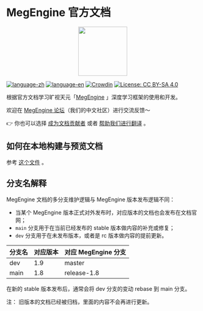 # MegEngine 官方文档

<p align="center">
  <img height="128" src="./source/_static/logo/megengine.png">
</p>

[![language-zh](https://img.shields.io/badge/language-zh-brightgreen)](https://megengine.org.cn/doc/stable/zh/) [![language-en](https://img.shields.io/badge/language-en-brightgreen)](https://megengine.org.cn/doc/stable/en/) [![Crowdin](https://badges.crowdin.net/megengine/localized.svg)](https://crowdin.com/project/megengine) [![License: CC BY-SA 4.0](https://img.shields.io/badge/License-CC%20BY--SA%204.0-lightgrey.svg)](https://creativecommons.org/licenses/by-sa/4.0/)

根据官方文档学习旷视天元「[MegEngine](https://github.com/MegEngine/MegEngine) 」深度学习框架的使用和开发。

欢迎在 [MegEngine 论坛](https://discuss.megengine.org.cn/)（我们的中文社区）进行交流反馈～

:point_right: 你也可以选择 [成为文档贡献者](./CONTRIBUTING.md) 或者 [帮助我们进行翻译](https://crowdin.com/project/megengine) 。

## 如何在本地构建与预览文档

参考 [这个文件](./source/development/docs/build-the-doc-locally.rst) 。

## 分支名解释

MegEngine 文档的多分支维护逻辑与 MegEngine 版本发布逻辑不同：

- 当某个 MegEngine 版本正式对外发布时，对应版本的文档也会发布在文档官网；
- ``main`` 分支用于在当前已经发布的 stable 版本做内容的补充或修复；
- ``dev`` 分支用于在未发布版本，或者是 rc 版本做内容的提前更新。

|  分支名  | 对应版本  |  对应 MegEngine 分支  |
|  ------  | --------  |  -------------------  |
|   dev    |   1.9     |        master         |
|   main   |   1.8     |      release-1.8      |

在新的 stable 版本发布后，通常会将 dev 分支的变动 rebase 到 main 分支。

注： 旧版本的文档已经被归档，里面的内容不会再进行更新。


